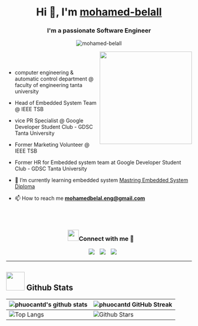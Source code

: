 <h1 align="center">Hi 👋, I'm <a href="https://mohamed-belall.github.io/Me.io/" target="blank">
mohamed-belall</a></h1>
<h3 align="center">I'm a passionate Software Engineer</h3>

<p align="center"> <img src="https://komarev.com/ghpvc/?username=mohamed-belall&label=Profile%20views&color=0e75b6&style=flat" alt="mohamed-belall" /> </p>

<picture> <img align="right" src="https://github.com/7oSkaaa/7oSkaaa/blob/main/Images/Right_Side.gif?raw=true" width = 250px></picture>


<br><br>
- computer engineering & automatic control department @ faculty of engineering tanta university
- Head of Embedded System Team @ IEEE TSB
- vice PR Specialist @ Google Developer Student Club - GDSC Tanta University
- Former Marketing Volunteer @ IEEE TSB
- Former HR for Embedded system team at Google Developer Student Club - GDSC Tanta University



- 🌱 I’m currently learning embedded system <a href="https://github.com/mohamed-belall/Embedded_System_learn_in_depth_diploma" target="blank">Mastring Embedded System Diploma</a>

- 📫 How to reach me **mohamedbelal.eng@gmail.com**

	
<br/>
<br/>
<h3 align="center" > <img src="https://media.giphy.com/media/iY8CRBdQXODJSCERIr/giphy.gif" width="30" height="30" style="margin-left: 10px;">Connect with me 🤝 </h3>

<p align="center">

 <div align="center"  class="icons-social" style="margin-left: 10px;">
        <a style="margin-left: 10px;"  target="_blank" href="https://www.linkedin.com/in/mohamed-belal-355316218/">
			    <img src="https://img.icons8.com/doodle/40/000000/linkedin--v2.png"></a>
        <a style="margin-left: 10px;" target
="_blank" href="https://github.com/mohamed-belall">
		      <img src="https://img.icons8.com/doodle/40/000000/github--v1.png"></a>
        <a style="margin-left: 10px;" target="_blank" href="https://www.facebook.com/profile.php?id=100051442270718">
		      <img src="https://img.icons8.com/doodle/40/000000/facebook--v1.png"></a>
      </div>

</p>



----	





## <picture> <img src = "https://github.com/7oSkaaa/7oSkaaa/blob/main/Images/Statistics.gif?raw=true" width = 50px>  </picture> Github Stats






| ![phuocantd's github stats](https://github-readme-stats.vercel.app/api?username=mohamed-belall&show_icons=true&theme=dracula&include_all_commits=true)             | ![phuocantd GitHub Streak](https://github-readme-streak-stats.herokuapp.com/?user=mohamed-belall&theme=dracula)                                                                                                           |
| --------------------------------------------------------------------------------------------------------------------------------- | ----------------------------------------------------------------------------------------------------------------------------------------------------------------------------------------------------------------- |
| ![Top Langs](https://github-readme-stats.vercel.app/api/top-langs/?username=mohamed-belall&langs_count=8&theme=dracula&card_width=500px) | ![Github Stars](https://github-readme-stats.vercel.app/api?username=mohamed-belall&show_icons=true&locale=en&count_private=true&hide_rank=true&custom_title=My%20GitHub%20Stats&disable_animations=true&theme=dracula&card_width=500px) |



